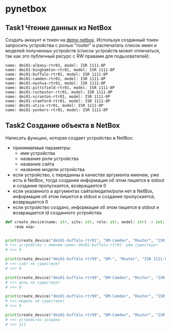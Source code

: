 # pynetbox

## Task1 Чтение данных из NetBox

Создать аккаунт и токен на [demo netbox](https://demo.netbox.dev/). Используя созданный токен запросить устройства с ролью "router" и распечатать список имен и моделей полученных устройств (список устройств может отличаться, так как это публичный ресурс с RW правами для подьзователей):

```text
name: dmi01-albany-rtr01, model: ISR 1111-8P
name: dmi01-binghamton-rtr01, model: ISR 1111-8P
name: dmi01-buffalo-rtr01, model: ISR 1111-8P
name: dmi01-camden-rtr01, model: ISR 1111-8P
name: dmi01-nashua-rtr01, model: ISR 1111-8P
name: dmi01-pittsfield-rtr01, model: ISR 1111-8P
name: dmi01-rochester-rtr01, model: ISR 1111-8P
name: dmi01-scranton-rtr01, model: ISR 1111-8P
name: dmi01-stamford-rtr01, model: ISR 1111-8P
name: dmi01-utica-rtr01, model: ISR 1111-8P
name: dmi01-yonkers-rtr01, model: ISR 1111-8P
```

## Task2 Создание объекта в NetBox

Написать функцию, которая создает устройство в NetBox:

- принимаемые параметры:
  - имя устройства
  - название роли устройства
  - название сайта
  - название модели устройства
- если устройство, с переданны в качестве аргумента именем, уже есть в NetBox, тогда создание информация об этом пишется в stdout и создание пропускается, возвращается 0
- если указанного а аргументах сайта/модели/роли нет в NetBox, информация об этом пишется в stdout и создание пропускается, возвращается 0
- если устройство создано, информация об этом пишется в stdout и возвращается id созданного устройства

```python
def create_device(name: str, site: str, role: str, model: str) -> int:
    <ваш код>


print(create_device("dmi01-buffalo-rtr01", "DM-Camden", "Router", "ISR 1111-8P"))
# >>> устройство с именем name='dmi01-buffalo-rtr01' уже существует
# >>> 0

print(create_device("dmi01-buffalo-rtr99", "DM-", "Router", "ISR 1111-8P"))
# >>> сайт не существует
# >>> 0

print(create_device("dmi01-buffalo-rtr99", "DM-Camden", "Roiter", "ISR 1111-8P"))
# >>> роль не существует
# >>> 0

print(create_device("dmi01-buffalo-rtr99", "DM-Camden", "Router", "ISR 1111-8Pdd"))
# >>> модель не существует
# >>> 0

print(create_device("dmi01-buffalo-rtr99", "DM-Camden", "Router", "ISR 1111-8P"))
# >>> устройство создано
# >>> 111
```
